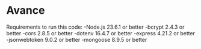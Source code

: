 # Avance
Requirements to run this code:
-Node.js 23.6.1 or better
-bcrypt 2.4.3 or better
-cors 2.8.5 or better
-dotenv 16.4.7 or better
-express 4.21.2 or better
-jsonwebtoken 9.0.2 or better
-mongoose 8.9.5 or better
